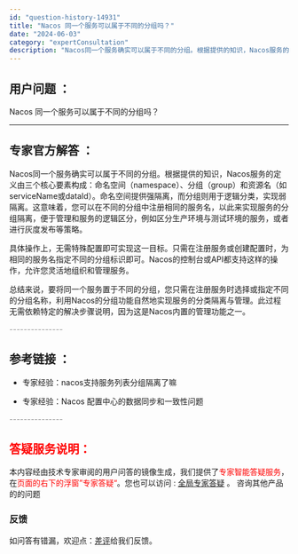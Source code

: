 ```yaml
---
id: "question-history-14931"
title: "Nacos 同一个服务可以属于不同的分组吗？"
date: "2024-06-03"
category: "expertConsultation"
description: "Nacos同一个服务确实可以属于不同的分组。根据提供的知识，Nacos服务的定义由三个核心要素构成：命名空间（namespace）、分组（group）和资源名（如serviceName或dataId）。命名空间提供强隔离，而分组则用于逻辑分类，实现弱隔离。这意味着，您可以在不同的分组中注册相同的服务"
---
```


## 用户问题 ： 
 Nacos 同一个服务可以属于不同的分组吗？  

---------------
## 专家官方解答 ：

Nacos同一个服务确实可以属于不同的分组。根据提供的知识，Nacos服务的定义由三个核心要素构成：命名空间（namespace）、分组（group）和资源名（如serviceName或dataId）。命名空间提供强隔离，而分组则用于逻辑分类，实现弱隔离。这意味着，您可以在不同的分组中注册相同的服务名，以此来实现服务的分组隔离，便于管理和服务的逻辑区分，例如区分生产环境与测试环境的服务，或者进行灰度发布等策略。

具体操作上，无需特殊配置即可实现这一目标。只需在注册服务或创建配置时，为相同的服务名指定不同的分组标识即可。Nacos的控制台或API都支持这样的操作，允许您灵活地组织和管理服务。

总结来说，要将同一个服务置于不同的分组，您只需在注册服务时选择或指定不同的分组名称，利用Nacos的分组功能自然地实现服务的分类隔离与管理。此过程无需依赖特定的解决步骤说明，因为这是Nacos内置的管理功能之一。


<font color="#949494">---------------</font> 


## 参考链接 ：

* 专家经验：nacos支持服务列表分组隔离了嘛 
 
 * 专家经验：Nacos 配置中心的数据同步和一致性问题 


 <font color="#949494">---------------</font> 
 


## <font color="#FF0000">答疑服务说明：</font> 

本内容经由技术专家审阅的用户问答的镜像生成，我们提供了<font color="#FF0000">专家智能答疑服务</font>，在<font color="#FF0000">页面的右下的浮窗”专家答疑“</font>。您也可以访问 : [全局专家答疑](https://answer.opensource.alibaba.com/docs/intro) 。 咨询其他产品的的问题

### 反馈
如问答有错漏，欢迎点：[差评](https://ai.nacos.io/user/feedbackByEnhancerGradePOJOID?enhancerGradePOJOId=14938)给我们反馈。
